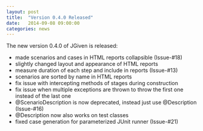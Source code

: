 ```yaml
---
layout: post
title:  "Version 0.4.0 Released"
date:   2014-09-08 09:00:00
categories: news
---
```

The new version 0.4.0 of JGiven is released:

* made scenarios and cases in HTML reports collapsible (Issue-#18)
* slightly changed layout and appearance of HTML reports
* measure duration of each step and include in reports (Issue-#13)
* scenarios are sorted by name in HTML reports
* fix issue with intercepting methods of stages during construction
* fix issue when multiple exceptions are thrown to throw the first one instead of the last one
* @ScenarioDescription is now deprecated, instead just use @Description (Issue-#16)
* @Description now also works on test classes
* fixed case generation for parameterized JUnit runner (Issue-#21)

[jgiven-gh]: https://github.com/TNG/JGiven
[jgiven]:    https://jgiven.org
